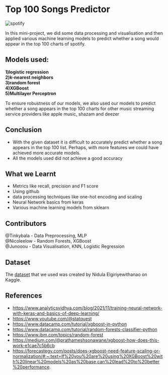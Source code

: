 # Top 100 Songs Predictor
![spotify](https://github.com/Tinkybala/Spotify-Top-Song-Prediction/assets/101686061/d1db90db-3f4b-43a3-bfd2-5c8796d1e801)


In this mini-project, we did some data processing and visualisation and then applied various machine learning models to predict whether a song would appear in the top 100 charts of spotify.
## Models used:

**1)logistic regression**\
**2)k-nearest neighbors**\
**3)random forest**\
**4)XGBoost**\
**5)Multilayer Perceptron**

To ensure robustness of our models, we also used our models to predict whether a song appears in the top 100 charts for other music streaming service providers like apple music, shazam and deezer


## Conclusion
- With the given dataset it is difficult to accurately predict whether a song appears in the top 100 list. Perhaps, with more features we could have achieved more accurate models.
- All the models used did not achieve a good accuracy

## What we Learnt
- Metrics like recall, precision and F1 score
- Using github
- data processing techniques like one-hot encoding and scaling
- Neural Network basics from keras
- Various machine learning models from sklearn

## Contributors
@Tinkybala - Data Preprocessing, MLP\
@Nicoleelow - Random Forests, XGBoost\
@Junooou - Data Visualisation, KNN, Logistic Regression

## Dataset
The <a href="https://www.kaggle.com/datasets/nelgiriyewithana/top-spotify-songs-2023">dataset</a> that we used was created by Nidula Elgiriyewithanao on Kaggle.


## References
- https://www.analyticsvidhya.com/blog/2021/11/training-neural-network-with-keras-and-basics-of-deep-learning/
- https://www.youtube.com/@statquest
- https://www.datacamp.com/tutorial/xgboost-in-python
- https://www.datacamp.com/tutorial/random-forests-classifier-python
- https://www.ibm.com/topics/random-forest
- https://medium.com/@prathameshsonawane/xgboost-how-does-this-work-e1cae7c5b6cb
- https://forecastegy.com/posts/does-xgboost-need-feature-scaling-or-normalization/#:~:text=If%20you%20are%20using%20XGBoost%20with%20linear%20models%20as%20base,can%20lead%20to%20better%20performance.

